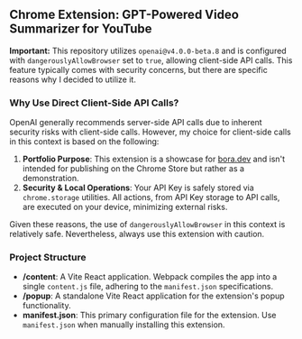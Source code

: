 ## Chrome Extension: GPT-Powered Video Summarizer for YouTube

**Important:** This repository utilizes `openai@v4.0.0-beta.8` and is configured with `dangerouslyAllowBrowser` set to `true`, allowing client-side API calls. This feature typically comes with security concerns, but there are specific reasons why I decided to utilize it.

### Why Use Direct Client-Side API Calls?

OpenAI generally recommends server-side API calls due to inherent security risks with client-side calls. However, my choice for client-side calls in this context is based on the following:

1. **Portfolio Purpose**: This extension is a showcase for [bora.dev](http://bora.dev) and isn't intended for publishing on the Chrome Store but rather as a demonstration.
2. **Security & Local Operations**: Your API Key is safely stored via `chrome.storage` utilities. All actions, from API Key storage to API calls, are executed on your device, minimizing external risks.

Given these reasons, the use of `dangerouslyAllowBrowser` in this context is relatively safe. Nevertheless, always use this extension with caution.

### Project Structure

- **/content**: A Vite React application. Webpack compiles the app into a single `content.js` file, adhering to the `manifest.json` specifications.
- **/popup**: A standalone Vite React application for the extension's popup functionality.
- **manifest.json**: This primary configuration file for the extension. Use `manifest.json` when manually installing this extension.
